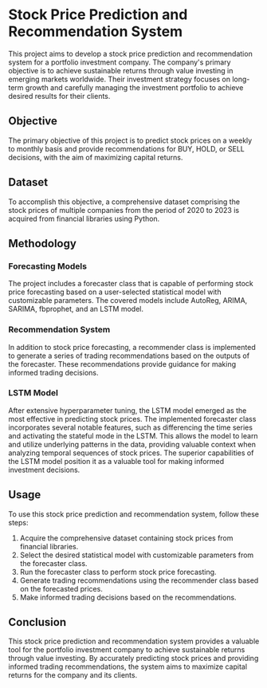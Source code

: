 # Stock Price Prediction and Recommendation System

This project aims to develop a stock price prediction and recommendation system for a portfolio investment company. The company's primary objective is to achieve sustainable returns through value investing in emerging markets worldwide. Their investment strategy focuses on long-term growth and carefully managing the investment portfolio to achieve desired results for their clients.

## Objective

The primary objective of this project is to predict stock prices on a weekly to monthly basis and provide recommendations for BUY, HOLD, or SELL decisions, with the aim of maximizing capital returns.

## Dataset

To accomplish this objective, a comprehensive dataset comprising the stock prices of multiple companies from the period of 2020 to 2023 is acquired from financial libraries using Python.

## Methodology

### Forecasting Models

The project includes a forecaster class that is capable of performing stock price forecasting based on a user-selected statistical model with customizable parameters. The covered models include AutoReg, ARIMA, SARIMA, fbprophet, and an LSTM model.

### Recommendation System

In addition to stock price forecasting, a recommender class is implemented to generate a series of trading recommendations based on the outputs of the forecaster. These recommendations provide guidance for making informed trading decisions.

### LSTM Model

After extensive hyperparameter tuning, the LSTM model emerged as the most effective in predicting stock prices. The implemented forecaster class incorporates several notable features, such as differencing the time series and activating the stateful mode in the LSTM. This allows the model to learn and utilize underlying patterns in the data, providing valuable context when analyzing temporal sequences of stock prices. The superior capabilities of the LSTM model position it as a valuable tool for making informed investment decisions.

## Usage

To use this stock price prediction and recommendation system, follow these steps:

1. Acquire the comprehensive dataset containing stock prices from financial libraries.
2. Select the desired statistical model with customizable parameters from the forecaster class.
3. Run the forecaster class to perform stock price forecasting.
4. Generate trading recommendations using the recommender class based on the forecasted prices.
5. Make informed trading decisions based on the recommendations.

## Conclusion

This stock price prediction and recommendation system provides a valuable tool for the portfolio investment company to achieve sustainable returns through value investing. By accurately predicting stock prices and providing informed trading recommendations, the system aims to maximize capital returns for the company and its clients.
